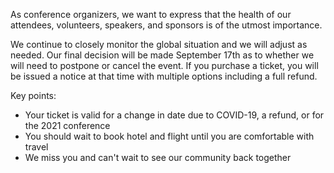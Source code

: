 As conference organizers, we want to express that the health of our attendees, volunteers, speakers, and sponsors is of the utmost importance.

We continue to closely monitor the global situation and we will adjust as needed. Our final decision will be made September 17th as to whether we will need to postpone or cancel the event. If you purchase a ticket, you will be issued a notice at that time with multiple options including a full refund.

Key points:
* Your ticket is valid for a change in date due to COVID-19, a refund, or for the 2021 conference
* You should wait to book hotel and flight until you are comfortable with travel
* We miss you and can't wait to see our community back together
